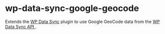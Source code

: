 # wp-data-sync-google-geocode
Extends the [WP Data Sync](https://wordpress.org/plugins/wp-data-sync/ "WP Data Sync") plugin to use Google GeoCode data from the [WP Data Sync API ](https://wpdatasync.com "WP Data Sync API").
